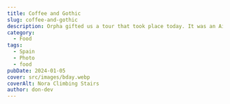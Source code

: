 ```yaml
---
title: Coffee and Gothic
slug: coffee-and-gothic
description: Orpha gifted us a tour that took place today. It was an Airbnb experience; a coffee tour in the Gothic quarter of Barcelona
category:
  - Food
tags:
  - Spain
  - Photo
  - food
pubDate: 2024-01-05
cover: src/images/bday.webp
coverAlt: Nora Climbing Stairs
author: don-dev
---
```

